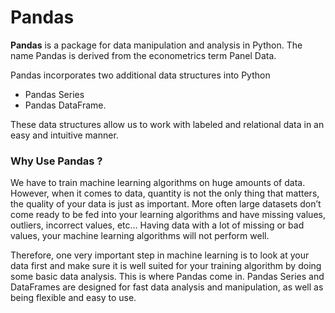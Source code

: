 # Pandas

**Pandas** is a package for data manipulation and analysis in Python. The name Pandas is derived from the econometrics term Panel Data. 

Pandas incorporates two additional data structures into Python
- Pandas Series 
- Pandas DataFrame. 

These data structures allow us to work with labeled and relational data in an easy and intuitive manner.

### Why Use Pandas ?

We have to train machine learning algorithms on huge amounts of data. However, when it comes to data, quantity is not the only thing that matters, the quality of your data is just as important. More often large datasets don’t come ready to be fed into your learning algorithms and have missing values, outliers, incorrect values, etc… Having data with a lot of missing or bad values, your machine learning algorithms will not perform well. 

Therefore, one very important step in machine learning is to look at your data first and make sure it is well suited for your training algorithm by doing some basic data analysis. This is where Pandas come in. Pandas Series and DataFrames are designed for fast data analysis and manipulation, as well as being flexible and easy to use. 
